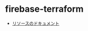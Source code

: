 # firebase-terraform

- [リソースのドキュメント](https://registry.terraform.io/providers/hashicorp/google-beta/latest/docs)
